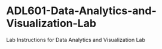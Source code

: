 # ADL601-Data-Analytics-and-Visualization-Lab
Lab Instructions for Data Analytics and Visualization Lab
